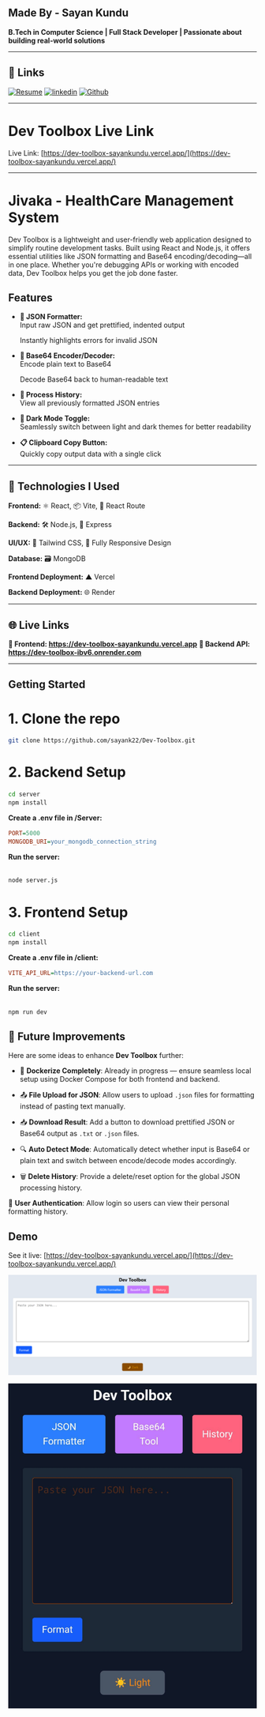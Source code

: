 ## Made By - Sayan Kundu

**B.Tech in Computer Science | Full Stack Developer | Passionate about building real-world solutions**

---

## 🔗 Links
[![Resume](https://img.shields.io/badge/View_Reasume-000?style=for-the-badge&logo=ko-fi&logoColor=white)](https://drive.google.com/file/d/1Mhn6U396WW0DiciBdBbsP2eJP5P9CSg4/view?usp=drive_link)
[![linkedin](https://img.shields.io/badge/linkedin-0A66C2?style=for-the-badge&logo=linkedin&logoColor=white)](https://www.linkedin.com/in/sayan-kundu-70b5442b6/)
[![Github](https://img.shields.io/badge/github-1DA1F2?style=for-the-badge&logo=twitter&logoColor=white)](https://github.com/sayank22)

---

# Dev Toolbox Live Link

Live Link: [https://dev-toolbox-sayankundu.vercel.app/](https://dev-toolbox-sayankundu.vercel.app/)

---

# Jivaka - HealthCare Management System

Dev Toolbox is a lightweight and user-friendly web application designed to simplify routine development tasks. Built using React and Node.js, it offers essential utilities like JSON formatting and Base64 encoding/decoding—all in one place. Whether you're debugging APIs or working with encoded data, Dev Toolbox helps you get the job done faster.

## Features

- **🔧 JSON Formatter:**  
  Input raw JSON and get prettified, indented output

  Instantly highlights errors for invalid JSON

- **🔐 Base64 Encoder/Decoder:**  
  Encode plain text to Base64

  Decode Base64 back to human-readable text

- **🧠 Process History:**  
  View all previously formatted JSON entries

- **🌙 Dark Mode Toggle:**  
  Seamlessly switch between light and dark themes for better readability

- **📋 Clipboard Copy Button:**  
  Quickly copy output data with a single click


---

## 🚀 Technologies I Used

**Frontend:**
 ⚛️ React, 📦 Vite, 📍 React Route

**Backend:**
 🛠️ Node.js, 🚀 Express

**UI/UX:** 
🎨 Tailwind CSS, 📱 Fully Responsive Design

**Database:** 
🗃️ MongoDB

**Frontend Deployment:**
 ▲ Vercel

**Backend Deployment:**
 🌐 Render

---

## 🌐 Live Links

**🔗 Frontend: https://dev-toolbox-sayankundu.vercel.app**
**🔗 Backend API: https://dev-toolbox-ibv6.onrender.com**

---


## Getting Started

# 1. Clone the repo
   ```bash
   git clone https://github.com/sayank22/Dev-Toolbox.git
   ```

# 2. Backend Setup
   ```bash
  cd server
npm install

   ```
**Create a .env file in /Server:**
```ini
PORT=5000
MONGODB_URI=your_mongodb_connection_string

```
**Run the server:**
```bash

node server.js

```

# 3. Frontend Setup
   ```bash
  cd client
npm install

   ```
**Create a .env file in /client:**
```ini
VITE_API_URL=https://your-backend-url.com

```
**Run the server:**
```bash

npm run dev

```

## 🚀 Future Improvements

Here are some ideas to enhance **Dev Toolbox** further:

- 🐳 **Dockerize Completely**: Already in progress — ensure seamless local setup using Docker Compose for both frontend and backend.

- 📤 **File Upload for JSON**: Allow users to upload `.json` files for formatting instead of pasting text manually.

- 📥 **Download Result**: Add a button to download prettified JSON or Base64 output as `.txt` or `.json` files.

- 🔍 **Auto Detect Mode**: Automatically detect whether input is Base64 or plain text and switch between encode/decode modes accordingly.

- 🗑️ **Delete History**: Provide a delete/reset option for the global JSON processing history.

💬 **User Authentication**: Allow login so users can view their personal formatting history.

## Demo

See it live: [https://dev-toolbox-sayankundu.vercel.app/](https://dev-toolbox-sayankundu.vercel.app/)

![DarK Mode Demo](client/src/assets/Screenshot2.png)

![Light Mode Demo](client/src/assets/Screenshot1.jpg)